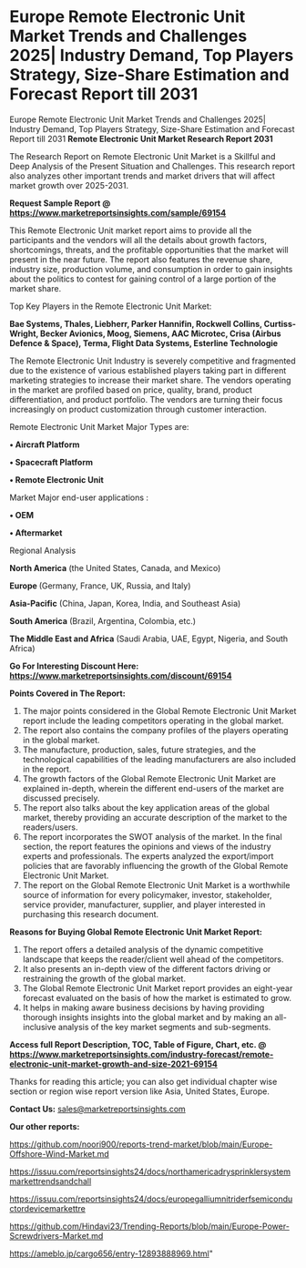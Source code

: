 # Europe Remote Electronic Unit Market Trends and Challenges 2025| Industry Demand, Top Players Strategy, Size-Share Estimation and Forecast Report till 2031
Europe Remote Electronic Unit Market Trends and Challenges 2025| Industry Demand, Top Players Strategy, Size-Share Estimation and Forecast Report till 2031
<strong>Remote Electronic Unit Market Research Report 2031</strong>

The Research Report on Remote Electronic Unit Market is a Skillful and Deep Analysis of the Present Situation and Challenges. This research report also analyzes other important trends and market drivers that will affect market growth over 2025-2031.

<strong>Request Sample Report @ <a href=https://www.marketreportsinsights.com/sample/69154>https://www.marketreportsinsights.com/sample/69154</a></strong>

This Remote Electronic Unit market report aims to provide all the participants and the vendors will all the details about growth factors, shortcomings, threats, and the profitable opportunities that the market will present in the near future. The report also features the revenue share, industry size, production volume, and consumption in order to gain insights about the politics to contest for gaining control of a large portion of the market share.

Top Key Players in the Remote Electronic Unit Market:

<strong>Bae Systems, Thales, Liebherr, Parker Hannifin, Rockwell Collins, Curtiss-Wright, Becker Avionics, Moog, Siemens, AAC Microtec, Crisa (Airbus Defence & Space), Terma, Flight Data Systems, Esterline Technologie</strong>

The Remote Electronic Unit Industry is severely competitive and fragmented due to the existence of various established players taking part in different marketing strategies to increase their market share. The vendors operating in the market are profiled based on price, quality, brand, product differentiation, and product portfolio. The vendors are turning their focus increasingly on product customization through customer interaction.

Remote Electronic Unit Market Major Types are:

<strong>• Aircraft Platform

• Spacecraft Platform

• Remote Electronic Unit</strong>

Market Major end-user applications :

<strong>• OEM

• Aftermarket</strong>

Regional Analysis

</u><strong><b>North America</b></strong> (the United States, Canada, and Mexico)

<strong><b>Europe </b></strong>(Germany, France, UK, Russia, and Italy)

<strong><b>Asia-Pacific</b></strong> (China, Japan, Korea, India, and Southeast Asia)

<strong><b>South America</b></strong> (Brazil, Argentina, Colombia, etc.)

<strong><b>The Middle East and Africa</b></strong> (Saudi Arabia, UAE, Egypt, Nigeria, and South Africa)

<strong>Go For Interesting Discount Here: <a href=https://www.marketreportsinsights.com/discount/69154>https://www.marketreportsinsights.com/discount/69154</a></strong>

<strong>Points Covered in The Report:</strong>
<ol>
  <li>The major points considered in the Global Remote Electronic Unit Market report include the leading competitors operating in the global market.</li>
  <li>The report also contains the company profiles of the players operating in the global market.</li>
  <li>The manufacture, production, sales, future strategies, and the technological capabilities of the leading manufacturers are also included in the report.</li>
  <li>The growth factors of the Global Remote Electronic Unit Market are explained in-depth, wherein the different end-users of the market are discussed precisely.</li>
  <li>The report also talks about the key application areas of the global market, thereby providing an accurate description of the market to the readers/users.</li>
  <li>The report incorporates the SWOT analysis of the market. In the final section, the report features the opinions and views of the industry experts and professionals. The experts analyzed the export/import policies that are favorably influencing the growth of the Global Remote Electronic Unit Market.</li>
  <li>The report on the Global Remote Electronic Unit Market is a worthwhile source of information for every policymaker, investor, stakeholder, service provider, manufacturer, supplier, and player interested in purchasing this research document.</li>
</ol>
<strong>Reasons for Buying Global Remote Electronic Unit Market Report:</strong>

<ol>
  <li>The report offers a detailed analysis of the dynamic competitive landscape that keeps the reader/client well ahead of the competitors.</li>
  <li>It also presents an in-depth view of the different factors driving or restraining the growth of the global market.</li>
  <li>The Global Remote Electronic Unit Market report provides an eight-year forecast evaluated on the basis of how the market is estimated to grow.</li>
  <li>It helps in making aware business decisions by having providing thorough insights insights into the global market and by making an all-inclusive analysis of the key market segments and sub-segments.</li>
</ol>
<strong>Access full Report Description, TOC, Table of Figure, Chart, etc. @ <a href=https://www.marketreportsinsights.com/industry-forecast/remote-electronic-unit-market-growth-and-size-2021-69154>https://www.marketreportsinsights.com/industry-forecast/remote-electronic-unit-market-growth-and-size-2021-69154</a></strong>


Thanks for reading this article; you can also get individual chapter wise section or region wise report version like Asia, United States, Europe.

<strong>Contact Us:</strong>
sales@marketreportsinsights.com

<strong>Our other reports:</strong>

<a href=https://github.com/noori900/reports-trend-market/blob/main/Europe-Offshore-Wind-Market.md>https://github.com/noori900/reports-trend-market/blob/main/Europe-Offshore-Wind-Market.md</a>

<a href=https://issuu.com/reportsinsights24/docs/northamericadrysprinklersystemmarkettrendsandchall>https://issuu.com/reportsinsights24/docs/northamericadrysprinklersystemmarkettrendsandchall</a>

<a href=https://issuu.com/reportsinsights24/docs/europegalliumnitriderfsemiconductordevicemarkettre>https://issuu.com/reportsinsights24/docs/europegalliumnitriderfsemiconductordevicemarkettre</a>

<a href=https://github.com/Hindavi23/Trending-Reports/blob/main/Europe-Power-Screwdrivers-Market.md>https://github.com/Hindavi23/Trending-Reports/blob/main/Europe-Power-Screwdrivers-Market.md</a>

<a href=https://ameblo.jp/cargo656/entry-12893888969.html>https://ameblo.jp/cargo656/entry-12893888969.html</a>"

